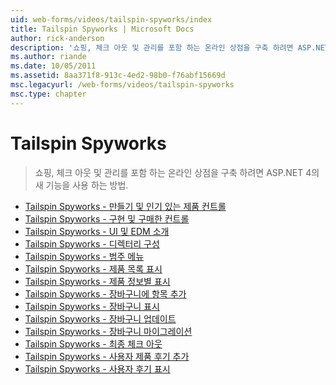 ```yaml
---
uid: web-forms/videos/tailspin-spyworks/index
title: Tailspin Spyworks | Microsoft Docs
author: rick-anderson
description: '쇼핑, 체크 아웃 및 관리를 포함 하는 온라인 상점을 구축 하려면 ASP.NET 4의 새 기능을 사용 하는 방법.'
ms.author: riande
ms.date: 10/05/2011
ms.assetid: 8aa371f8-913c-4ed2-98b0-f76abf15669d
msc.legacyurl: /web-forms/videos/tailspin-spyworks
msc.type: chapter
---
```

<a name="tailspin-spyworks"></a>Tailspin Spyworks
====================
> 쇼핑, 체크 아웃 및 관리를 포함 하는 온라인 상점을 구축 하려면 ASP.NET 4의 새 기능을 사용 하는 방법.


- [Tailspin Spyworks - 만들기 및 인기 있는 제품 컨트롤](tailspin-spyworks-creating-and-using-the-popular-products-control.md)
- [Tailspin Spyworks - 구현 및 구매한 컨트롤](tailspin-spyworks-implementing-and-using-the-also-purchased-control.md)
- [Tailspin Spyworks - UI 및 EDM 소개](tailspin-spyworks-intro-ui-and-edm.md)
- [Tailspin Spyworks - 디렉터리 구성](tailspin-spyworks-directory-organization.md)
- [Tailspin Spyworks - 범주 메뉴](tailspin-spyworks-category-menu.md)
- [Tailspin Spyworks - 제품 목록 표시](tailspin-spyworks-display-the-product-list.md)
- [Tailspin Spyworks - 제품 정보별 표시](tailspin-spyworks-display-per-product-details.md)
- [Tailspin Spyworks - 장바구니에 항목 추가](tailspin-spyworks-adding-items-to-the-shopping-cart.md)
- [Tailspin Spyworks - 장바구니 표시](tailspin-spyworks-display-shopping-cart.md)
- [Tailspin Spyworks - 장바구니 업데이트](tailspin-spyworks-update-the-shopping-cart.md)
- [Tailspin Spyworks - 장바구니 마이그레이션](tailspin-spyworks-migrate-the-shopping-cart.md)
- [Tailspin Spyworks - 최종 체크 아웃](tailspin-spyworks-final-check-out.md)
- [Tailspin Spyworks - 사용자 제품 후기 추가](tailspin-spyworks-adding-user-product-reviews.md)
- [Tailspin Spyworks - 사용자 후기 표시](tailspin-spyworks-displaying-user-reviews.md)
